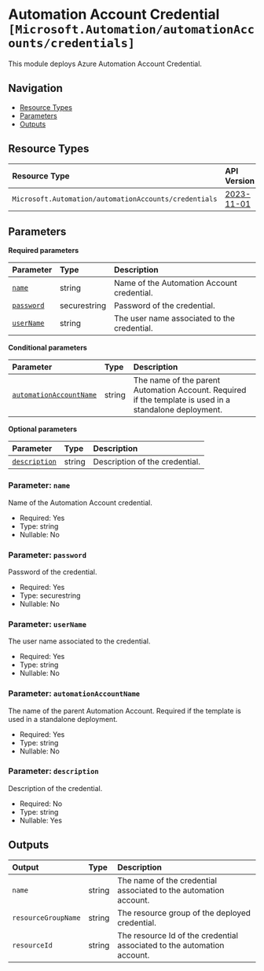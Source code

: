 # Automation Account Credential `[Microsoft.Automation/automationAccounts/credentials]`

This module deploys Azure Automation Account Credential.

## Navigation

- [Resource Types](#Resource-Types)
- [Parameters](#Parameters)
- [Outputs](#Outputs)

## Resource Types

| Resource Type | API Version |
| :-- | :-- |
| `Microsoft.Automation/automationAccounts/credentials` | [2023-11-01](https://learn.microsoft.com/en-us/azure/templates/Microsoft.Automation/2023-11-01/automationAccounts/credentials) |

## Parameters

**Required parameters**

| Parameter | Type | Description |
| :-- | :-- | :-- |
| [`name`](#parameter-name) | string | Name of the Automation Account credential. |
| [`password`](#parameter-password) | securestring | Password of the credential. |
| [`userName`](#parameter-username) | string | The user name associated to the credential. |

**Conditional parameters**

| Parameter | Type | Description |
| :-- | :-- | :-- |
| [`automationAccountName`](#parameter-automationaccountname) | string | The name of the parent Automation Account. Required if the template is used in a standalone deployment. |

**Optional parameters**

| Parameter | Type | Description |
| :-- | :-- | :-- |
| [`description`](#parameter-description) | string | Description of the credential. |

### Parameter: `name`

Name of the Automation Account credential.

- Required: Yes
- Type: string
- Nullable: No

### Parameter: `password`

Password of the credential.

- Required: Yes
- Type: securestring
- Nullable: No

### Parameter: `userName`

The user name associated to the credential.

- Required: Yes
- Type: string
- Nullable: No

### Parameter: `automationAccountName`

The name of the parent Automation Account. Required if the template is used in a standalone deployment.

- Required: Yes
- Type: string
- Nullable: No

### Parameter: `description`

Description of the credential.

- Required: No
- Type: string
- Nullable: Yes

## Outputs

| Output | Type | Description |
| :-- | :-- | :-- |
| `name` | string | The name of the credential associated to the automation account. |
| `resourceGroupName` | string | The resource group of the deployed credential. |
| `resourceId` | string | The resource Id of the credential associated to the automation account. |

